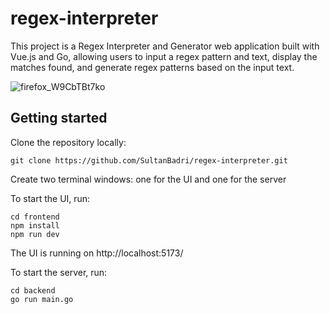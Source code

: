 # regex-interpreter
This project is a Regex Interpreter and Generator web application built with Vue.js and Go, allowing users to input a regex pattern and text, display the matches found, and generate regex patterns based on the input text.

![firefox_W9CbTBt7ko](https://github.com/SultanBadri/regex-interpreter/assets/46205282/6d617c51-1d70-4465-a5a6-b82888df2169)

## Getting started

Clone the repository locally:

```
git clone https://github.com/SultanBadri/regex-interpreter.git
```

Create two terminal windows: one for the UI and one for the server

To start the UI, run:

```
cd frontend
npm install
npm run dev
```

The UI is running on http://localhost:5173/

To start the server, run:

```
cd backend
go run main.go
```
